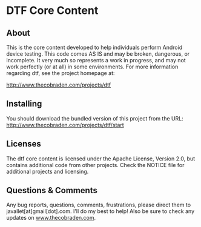 DTF Core Content
================

About
-----
This is the core content developed to help individuals perform Android device testing.  This code comes AS IS and may be broken, dangerous, or incomplete. It very much so represents a work in progress, and may not work perfectly (or at all) in some environments.  For more information regarding dtf, see the project homepage at:

http://www.thecobraden.com/projects/dtf  

Installing
----------
You should download the bundled version of this project from the URL: http://www.thecobraden.com/projects/dtf/start

Licenses
--------
The dtf core content is licensed under the Apache License, Version 2.0, but contains additional code from other projects.  Check the NOTICE file for additional projects and licensing.

Questions & Comments
--------------------
Any bug reports, questions, comments, frustrations, please direct them to javallet[at]gmail[dot].com.  I'll do my best to help! Also be sure to check any updates on www.thecobraden.com.
